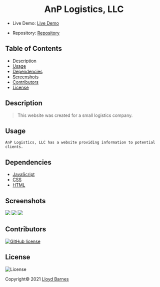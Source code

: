 <div align="center">

# AnP Logistics, LLC

</div>

- Live Demo: [Live Demo](https://www.anplogisticsllc.com/)

- Repository: [Repository](https://github.com/lbarnes86/a-p-logistics-llc)

## Table of Contents

- [Description](#description)
- [Usage](#usage)
- [Dependencies](#dependencies)
- [Screenshots](#screenshots)
- [Contributors](#contributors)
- [License](#license)

## Description

>This website was created for a small logistics company.

## Usage

```
AnP Logistics, LLC has a website providing information to potential clients.

```
## Dependencies

- [JavaScript](https://www.javascript.com/)  
- [CSS](https://www.w3schools.com/css/css_intro.asp) 
- [HTML](https://html.com/) 

## Screenshots

<img src="https://user-images.githubusercontent.com/70309736/133310238-cee02d01-dae5-4166-a7f1-2e65a514478e.png">

<img src="https://user-images.githubusercontent.com/70309736/133317121-e05d9525-1c2e-4f3a-98c3-376c494608cc.png">

<img src="https://user-images.githubusercontent.com/70309736/133317126-5bf62c31-1fe8-46c6-8cb5-ebb260fb809e.png">

## Contributors

[![GitHub license](https://img.shields.io/badge/Made%20by-Lloyd%20Barnes-ab8c9b?style=flat&logo=github)](https://github.com/lbarnes86)

## License

![License](https://img.shields.io/badge/license-MIT-green")


Copyright© 2021 [Lloyd Barnes](https://github.com/lbarnes86/lloyds-portfolio)
